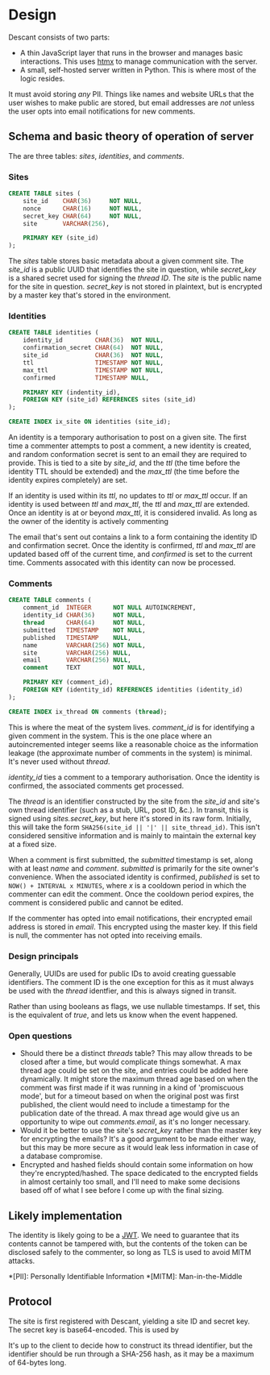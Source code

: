# Design

Descant consists of two parts:

- A thin JavaScript layer that runs in the browser and manages basic interactions. This uses [htmx] to manage communication with the server.
- A small, self-hosted server written in Python. This is where most of the logic resides.

It must avoid storing _any_ PII. Things like names and website URLs that the user wishes to make public are stored, but email addresses are _not_ unless the user opts into email notifications for new comments.

## Schema and basic theory of operation of server

The are three tables: _sites_, _identities_, and _comments_.

### Sites

```sql
CREATE TABLE sites (
    site_id    CHAR(36)     NOT NULL,
    nonce      CHAR(16)     NOT NULL,
    secret_key CHAR(64)     NOT NULL,
    site       VARCHAR(256),

    PRIMARY KEY (site_id)
);
```

The _sites_ table stores basic metadata about a given comment site. The _site_id_ is a public UUID that identifies the site in question, while _secret_key_ is a shared secret used for signing the _thread ID_. The _site_ is the public name for the site in question. _secret_key_ is not stored in plaintext, but is encrypted by a master key that's stored in the environment.

### Identities

```sql
CREATE TABLE identities (
    identity_id         CHAR(36)  NOT NULL,
    confirmation_secret CHAR(64)  NOT NULL,
    site_id             CHAR(36)  NOT NULL,
    ttl                 TIMESTAMP NOT NULL,
    max_ttl             TIMESTAMP NOT NULL,
    confirmed           TIMESTAMP NULL,

    PRIMARY KEY (indentity_id),
    FOREIGN KEY (site_id) REFERENCES sites (site_id)
);

CREATE INDEX ix_site ON identities (site_id);
```

An identity is a temporary authorisation to post on a given site. The first time a commenter attempts to post a comment, a new identity is created, and random conformation secret is sent to an email they are required to provide. This is tied to a site by _site_id_, and the _ttl_ (the time before the identity TTL should be extended) and the _max_ttl_ (the time before the identity expires completely) are set.

If an identity is used within its _ttl_, no updates to _ttl_ or _max_ttl_ occur. If an identity is used between _ttl_ and _max_ttl_, the _ttl_ and _max_ttl_ are extended. Once an identity is at or beyond _max_ttl_, it is considered invalid. As long as the owner of the identity is actively commenting 

The email that's sent out contains a link to a form containing the identity ID and confirmation secret. Once the identity is confirmed, _ttl_ and _max_ttl_ are updated based off of the current time, and _confirmed_ is set to the current time. Comments assocated with this identity can now be processed.

### Comments

```sql
CREATE TABLE comments (
    comment_id  INTEGER      NOT NULL AUTOINCREMENT,
    identity_id CHAR(36)     NOT NULL,
    thread      CHAR(64)     NOT NULL,
    submitted   TIMESTAMP    NOT NULL,
    published   TIMESTAMP    NULL,
    name        VARCHAR(256) NOT NULL,
    site        VARCHAR(256) NULL,
    email       VARCHAR(256) NULL,
    comment     TEXT         NOT NULL,

    PRIMARY KEY (comment_id),
    FOREIGN KEY (identity_id) REFERENCES identities (identity_id)
);

CREATE INDEX ix_thread ON comments (thread);
```

This is where the meat of the system lives. _comment_id_ is for identifying a given comment in the system. This is the one place where an autoincremented integer seems like a reasonable choice as the information leakage (the approximate number of comments in the system) is minimal. It's never used without _thread_.

_identity_id_ ties a comment to a temporary authorisation. Once the identity is confirmed, the associated comments get processed.

The _thread_ is an identifier constructed by the site from the _site_id_ and site's own thread identifier (such as a stub, URL, post ID, &c.). In transit, this is signed using _sites.secret_key_, but here it's stored in its raw form. Initially, this will take the form `SHA256(site_id || '|' || site_thread_id)`. This isn't considered sensitive information and is mainly to maintain the external key at a fixed size.

When a comment is first submitted, the _submitted_ timestamp is set, along with at least _name_ and _comment_. _submitted_ is primarily for the site owner's convenience. When the associated identity is confirmed, _published_ is set to `NOW() + INTERVAL x MINUTES`, where _x_ is a cooldown period in which the commenter can edit the comment. Once the cooldown period expires, the comment is considered public and cannot be edited.

If the commenter has opted into email notifications, their encrypted email address is stored in _email_. This encrypted using the master key. If this field is null, the commenter has not opted into receiving emails.

### Design principals

Generally, UUIDs are used for public IDs to avoid creating guessable identifiers. The comment ID is the one exception for this as it must always be used with the _thread_ identfier, and this is always signed in transit.

Rather than using booleans as flags, we use nullable timestamps. If set, this is the equivalent of _true_, and lets us know when the event happened.

### Open questions

* Should there be a distinct _threads_ table? This may allow threads to be closed after a time, but would complicate things somewhat. A max thread age could be set on the site, and entries could be added here dynamically. It might store the maximum thread age based on when the comment was first made if it was running in a kind of 'promiscuous mode', but for a timeout based on when the original post was first published, the client would need to include a timestamp for the publication date of the thread. A max thread age would give us an opportunity to wipe out _comments.email_, as it's no longer necessary.
* Would it be better to use the site's _secret_key_ rather than the master key for encrypting the emails? It's a good argument to be made either way, but this may be more secure as it would leak less information in case of a database compromise.
* Encrypted and hashed fields should contain some information on how they're encrypted/hashed. The space dedicated to the encrypted fields in almost certainly too small, and I'll need to make some decisions based off of what I see before I come up with the final sizing.

## Likely implementation

The identity is likely going to be a [JWT]. We need to guarantee that its contents cannot be tampered with, but the contents of the token can be disclosed safely to the commenter, so long as TLS is used to avoid MITM attacks.

[htmx]: https://htmx.org/
[JWT]: https://www.rfc-editor.org/rfc/rfc7519 "JSON Web Token"

*[PII]: Personally Identifiable Information
*[MITM]: Man-in-the-Middle

## Protocol

The site is first registered with Descant, yielding a site ID and secret key. The secret key is base64-encoded. This is used by 

It's up to the client to decide how to construct its thread identifier, but the identifier should be run through a SHA-256 hash, as it may be a maximum of 64-bytes long.

